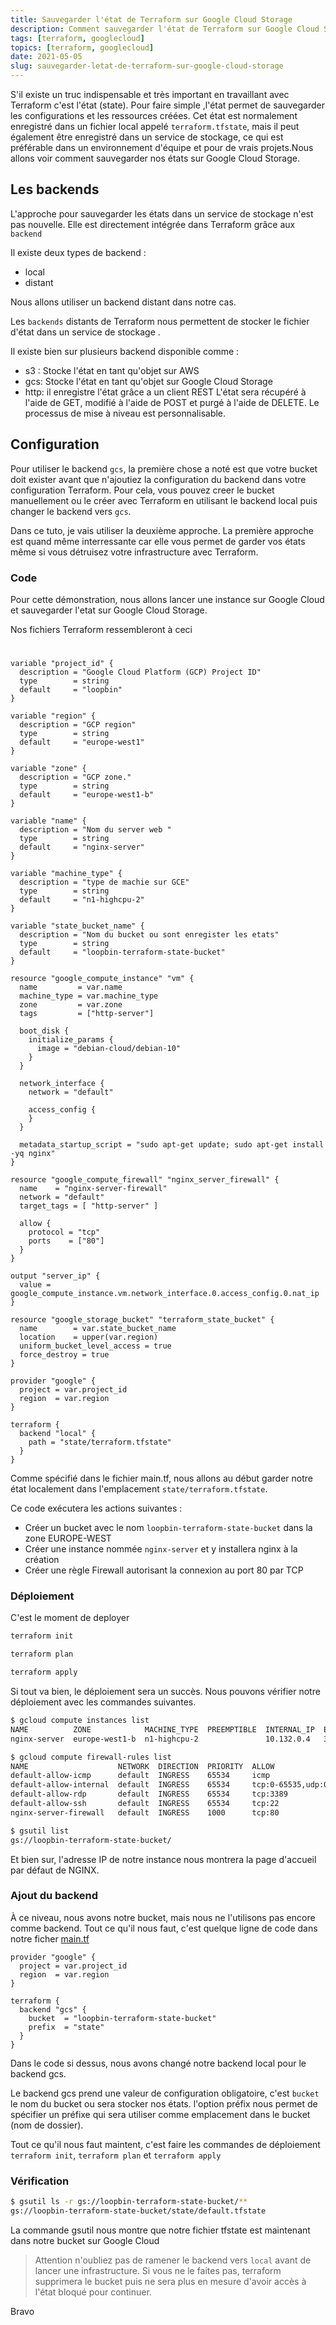 ```yaml
---
title: Sauvegarder l'état de Terraform sur Google Cloud Storage
description: Comment sauvegarder l'état de Terraform sur Google Cloud Storage
tags: [terraform, googlecloud]
topics: [terraform, googlecloud]
date: 2021-05-05
slug: sauvegarder-letat-de-terraform-sur-google-cloud-storage
---
```


S'il existe un truc indispensable et très important en travaillant avec Terraform c'est l'état (state). Pour faire simple ,l'état permet de sauvegarder les configurations et les ressources créées. Cet état est normalement enregistré dans un fichier local appelé `terraform.tfstate`, mais il peut également être enregistré dans un service de stockage, ce qui est préférable dans un environnement d'équipe et pour de vrais projets.Nous allons voir comment sauvegarder nos états sur Google Cloud Storage.

## Les backends

L'approche pour sauvegarder les états dans un service de stockage n'est pas nouvelle. Elle est directement intégrée dans Terraform grâce aux `backend`

Il existe deux types de backend :

- local
- distant

Nous allons utiliser un backend distant dans notre cas.

Les `backends` distants de Terraform nous permettent de stocker le fichier d'état dans un service de stockage .

Il existe bien sur plusieurs backend disponible comme :

- s3 : Stocke l'état en tant qu'objet sur AWS
- gcs: Stocke l'état en tant qu'objet sur Google Cloud Storage
- http: il enregistre l'état grâce a un client REST L'état sera récupéré à l'aide de GET, modifié à l'aide de POST et purgé à l'aide de DELETE. Le processus de mise à niveau est personnalisable.

<action-button type="doc" text="Documentation" link="https://www.terraform.io/docs/language/settings/backends/index.html"></action-button>

## Configuration

Pour utiliser le backend `gcs`, la première chose a noté est que votre bucket doit exister avant que n'ajoutiez la configuration du backend dans votre configuration Terraform. Pour cela, vous pouvez creer le bucket manuellement ou le créer avec Terraform en utilisant le backend local puis changer le backend vers `gcs`.

Dans ce tuto, je vais utiliser la deuxième approche. La première approche est quand même interressante car elle vous permet de garder vos états même si vous détruisez votre infrastructure avec Terraform.

### Code

Pour cette démonstration, nous allons lancer une instance sur Google Cloud et sauvegarder l'etat sur Google Cloud Storage.

Nos fichiers Terraform ressembleront à ceci

<action-button type="github" text="Code sur Github" link="https://github.com/CorneilleEdi/terraform-state-google-cloud"></action-button>

#

```json[variable.tf]
variable "project_id" {
  description = "Google Cloud Platform (GCP) Project ID"
  type        = string
  default     = "loopbin"
}

variable "region" {
  description = "GCP region"
  type        = string
  default     = "europe-west1"
}

variable "zone" {
  description = "GCP zone."
  type        = string
  default     = "europe-west1-b"
}

variable "name" {
  description = "Nom du server web "
  type        = string
  default     = "nginx-server"
}

variable "machine_type" {
  description = "type de machie sur GCE"
  type        = string
  default     = "n1-highcpu-2"
}

variable "state_bucket_name" {
  description = "Nom du bucket ou sont enregister les etats"
  type        = string
  default     = "loopbin-terraform-state-bucket"
}
```

```json[compute.tf]
resource "google_compute_instance" "vm" {
  name         = var.name
  machine_type = var.machine_type
  zone         = var.zone
  tags         = ["http-server"]

  boot_disk {
    initialize_params {
      image = "debian-cloud/debian-10"
    }
  }

  network_interface {
    network = "default"

    access_config {
    }
  }

  metadata_startup_script = "sudo apt-get update; sudo apt-get install -yq nginx"
}

resource "google_compute_firewall" "nginx_server_firewall" {
  name    = "nginx-server-firewall"
  network = "default"
  target_tags = [ "http-server" ]

  allow {
    protocol = "tcp"
    ports    = ["80"]
  }
}

output "server_ip" {
  value = google_compute_instance.vm.network_interface.0.access_config.0.nat_ip
}
```

```json[storage.tf]
resource "google_storage_bucket" "terraform_state_bucket" {
  name        = var.state_bucket_name
  location    = upper(var.region)
  uniform_bucket_level_access = true
  force_destroy = true
}
```

```json[main.tf]
provider "google" {
  project = var.project_id
  region  = var.region
}

terraform {
  backend "local" {
    path = "state/terraform.tfstate"
  }
}
```

Comme spécifié dans le fichier main.tf, nous allons au début garder notre état localement dans l'emplacement `state/terraform.tfstate`.

Ce code exécutera les actions suivantes :

- Créer un bucket avec le nom `loopbin-terraform-state-bucket` dans la zone EUROPE-WEST
- Créer une instance nommée `nginx-server` et y installera nginx à la création
- Créer une règle Firewall autorisant la connexion au port 80 par TCP

### Déploiement

C'est le moment de deployer

```bash
terraform init
```

```bash
terraform plan
```

```bash
terraform apply
```

Si tout va bien, le déploiement sera un succès. Nous pouvons vérifier notre déploiement avec les commandes suivantes.

```bash
$ gcloud compute instances list
NAME          ZONE            MACHINE_TYPE  PREEMPTIBLE  INTERNAL_IP  EXTERNAL_IP    STATUS
nginx-server  europe-west1-b  n1-highcpu-2               10.132.0.4   35.195.174.19  RUNNING
```

```bash
$ gcloud compute firewall-rules list
NAME                    NETWORK  DIRECTION  PRIORITY  ALLOW                         DENY  DISABLED
default-allow-icmp      default  INGRESS    65534     icmp                                False
default-allow-internal  default  INGRESS    65534     tcp:0-65535,udp:0-65535,icmp        False
default-allow-rdp       default  INGRESS    65534     tcp:3389                            False
default-allow-ssh       default  INGRESS    65534     tcp:22                              False
nginx-server-firewall   default  INGRESS    1000      tcp:80                              False
```

```bash
$ gsutil list
gs://loopbin-terraform-state-bucket/
```

Et bien sur, l'adresse IP de notre instance nous montrera la page d'accueil par défaut de NGINX.

### Ajout du backend

À ce niveau, nous avons notre bucket, mais nous ne l'utilisons pas encore comme backend. Tout ce qu'il nous faut, c'est quelque ligne de code dans notre ficher [main.tf](http://main.tf/)

```json[main.tf]
provider "google" {
  project = var.project_id
  region  = var.region
}

terraform {
  backend "gcs" {
    bucket  = "loopbin-terraform-state-bucket"
    prefix  = "state"
  }
}
```

Dans le code si dessus, nous avons changé notre backend local pour le backend gcs.

Le backend gcs prend une valeur de configuration obligatoire, c'est `bucket` le nom du bucket ou sera stocker nos états. l'option préfix nous permet de spécifier un préfixe qui sera utiliser comme emplacement dans le bucket (nom de dossier).

Tout ce qu'il nous faut maintent, c'est faire les commandes de déploiement `terraform init`, `terraform plan` et `terraform apply`

### Vérification

```bash
$ gsutil ls -r gs://loopbin-terraform-state-bucket/**
gs://loopbin-terraform-state-bucket/state/default.tfstate
```

La commande gsutil nous montre que notre fichier tfstate est maintenant dans notre bucket sur Google Cloud

> Attention
> n'oubliez pas de ramener le backend vers `local` avant de lancer une infrastructure. Si vous ne le faites pas, terraform supprimera le bucket puis ne sera plus en mesure d'avoir accès à l'état bloqué pour continuer.

Bravo
